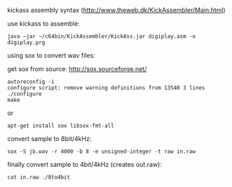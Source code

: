 kickass assembly syntax (http://www.theweb.dk/KickAssembler/Main.html)

use kickass to assemble:
```
java –jar ~/c64bin/KickAssembler/KickAss.jar digiplay.asm -o digiplay.prg
```

using sox to convert wav files:

get sox from source:
http://sox.sourceforge.net/
```
autoreconfig -i
configure script: remove warning definitions from 13540 3 lines
./configure
make
```
or
```
apt-get install sox libsox-fmt-all
```
convert sample to 8bit/4kHz:
```
sox -S jb.wav -r 4000 -b 8 -e unsigned-integer -t raw in.raw
```
finally convert sample to 4bit/4kHz (creates out.raw):
```
cat in.raw ./8to4bit 
```
